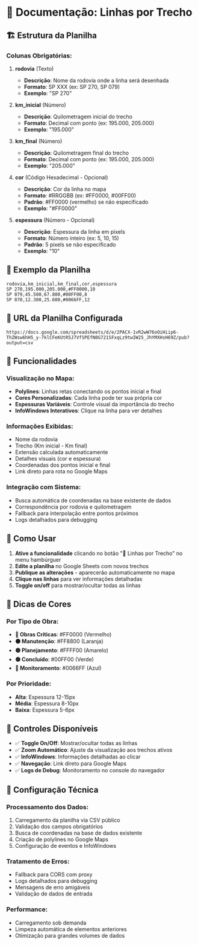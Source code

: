 # 📏 Documentação: Linhas por Trecho

## 🏗️ Estrutura da Planilha

### Colunas Obrigatórias:

1. **rodovia** (Texto)
   - **Descrição**: Nome da rodovia onde a linha será desenhada
   - **Formato**: SP XXX (ex: SP 270, SP 079)
   - **Exemplo**: "SP 270"

2. **km_inicial** (Número)
   - **Descrição**: Quilometragem inicial do trecho
   - **Formato**: Decimal com ponto (ex: 195.000, 205.000)
   - **Exemplo**: "195.000"

3. **km_final** (Número)
   - **Descrição**: Quilometragem final do trecho  
   - **Formato**: Decimal com ponto (ex: 195.000, 205.000)
   - **Exemplo**: "205.000"

4. **cor** (Código Hexadecimal - Opcional)
   - **Descrição**: Cor da linha no mapa
   - **Formato**: #RRGGBB (ex: #FF0000, #00FF00)
   - **Padrão**: #FF0000 (vermelho) se não especificado
   - **Exemplo**: "#FF0000"

5. **espessura** (Número - Opcional)
   - **Descrição**: Espessura da linha em pixels
   - **Formato**: Número inteiro (ex: 5, 10, 15)
   - **Padrão**: 5 pixels se não especificado
   - **Exemplo**: "10"

## 📝 Exemplo da Planilha

```csv
rodovia,km_inicial,km_final,cor,espessura
SP 270,195.000,205.000,#FF0000,10
SP 079,45.500,67.800,#00FF00,8
SP 070,12.300,25.600,#0066FF,12
```

## 🔗 URL da Planilha Configurada

```
https://docs.google.com/spreadsheets/d/e/2PACX-1vR2wW76oOiHiip6-ThZWsw6hH5_y-7klCFeKUtR5J7VfSPEfN0G721SFxqLz9twIW25_JhYMXHsH69Z/pub?output=csv
```

## 🎨 Funcionalidades

### **Visualização no Mapa:**
- **Polylines**: Linhas retas conectando os pontos inicial e final
- **Cores Personalizadas**: Cada linha pode ter sua própria cor
- **Espessuras Variáveis**: Controle visual da importância do trecho
- **InfoWindows Interativos**: Clique na linha para ver detalhes

### **Informações Exibidas:**
- Nome da rodovia
- Trecho (Km inicial - Km final)
- Extensão calculada automaticamente
- Detalhes visuais (cor e espessura)
- Coordenadas dos pontos inicial e final
- Link direto para rota no Google Maps

### **Integração com Sistema:**
- Busca automática de coordenadas na base existente de dados
- Correspondência por rodovia e quilometragem
- Fallback para interpolação entre pontos próximos
- Logs detalhados para debugging

## 🎯 Como Usar

1. **Ative a funcionalidade** clicando no botão "📏 Linhas por Trecho" no menu hambúrguer
2. **Edite a planilha** no Google Sheets com novos trechos
3. **Publique as alterações** - aparecerão automaticamente no mapa
4. **Clique nas linhas** para ver informações detalhadas
5. **Toggle on/off** para mostrar/ocultar todas as linhas

## 🎨 Dicas de Cores

### Por Tipo de Obra:
- **🔴 Obras Críticas**: #FF0000 (Vermelho)
- **🟠 Manutenção**: #FF8800 (Laranja) 
- **🟡 Planejamento**: #FFFF00 (Amarelo)
- **🟢 Concluído**: #00FF00 (Verde)
- **🔵 Monitoramento**: #0066FF (Azul)

### Por Prioridade:
- **Alta**: Espessura 12-15px
- **Média**: Espessura 8-10px  
- **Baixa**: Espessura 5-6px

## 📱 Controles Disponíveis

- ✅ **Toggle On/Off**: Mostrar/ocultar todas as linhas
- ✅ **Zoom Automático**: Ajuste da visualização aos trechos ativos
- ✅ **InfoWindows**: Informações detalhadas ao clicar
- ✅ **Navegação**: Link direto para Google Maps
- ✅ **Logs de Debug**: Monitoramento no console do navegador

## 🔧 Configuração Técnica

### **Processamento dos Dados:**
1. Carregamento da planilha via CSV público
2. Validação dos campos obrigatórios
3. Busca de coordenadas na base de dados existente
4. Criação de polylines no Google Maps
5. Configuração de eventos e InfoWindows

### **Tratamento de Erros:**
- Fallback para CORS com proxy
- Logs detalhados para debugging
- Mensagens de erro amigáveis
- Validação de dados de entrada

### **Performance:**
- Carregamento sob demanda
- Limpeza automática de elementos anteriores
- Otimização para grandes volumes de dados
